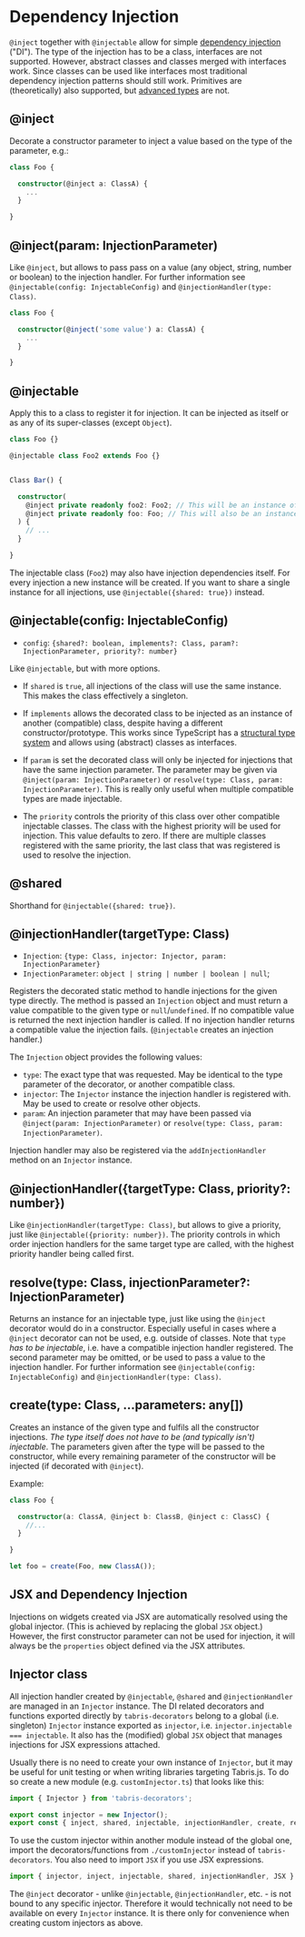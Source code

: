 # Dependency Injection

`@inject` together with `@injectable` allow for simple [dependency injection](https://en.wikipedia.org/wiki/Dependency_injection) ("DI"). The type of the injection has to be a class, interfaces are not supported. However, abstract classes and classes merged with interfaces work. Since classes can be used like interfaces most traditional dependency injection patterns should still work. Primitives are (theoretically) also supported, but [advanced types](http://www.typescriptlang.org/docs/handbook/advanced-types.html) are not.

## @inject

Decorate a constructor parameter to inject a value based on the type of the parameter, e.g.:

```ts
class Foo {

  constructor(@inject a: ClassA) {
    ...
  }

}
```

## @inject(param: InjectionParameter)

Like `@inject`, but allows to pass pass on a value (any object, string, number or boolean) to the injection handler. For further information see `@injectable(config: InjectableConfig)` and `@injectionHandler(type: Class)`.

```ts
class Foo {

  constructor(@inject('some value') a: ClassA) {
    ...
  }

}
```

## @injectable

Apply this to a class to register it for injection. It can be injected as itself or as any of its super-classes (except `Object`).

```ts
class Foo {}

@injectable class Foo2 extends Foo {}


Class Bar() {

  constructor(
    @inject private readonly foo2: Foo2; // This will be an instance of Foo2
    @inject private readonly foo: Foo; // This will also be an instance of Foo2
  ) {
    // ...
  }

}

```

The injectable class (`Foo2`) may also have injection dependencies itself. For every injection a new instance will be created. If you want to share a single instance for all injections, use `@injectable({shared: true})` instead.

## @injectable(config: InjectableConfig)

* `config`: `{shared?: boolean, implements?: Class, param?: InjectionParameter, priority?: number}`

Like `@injectable`, but with more options.

* If `shared` is `true`, all injections of the class will use the same instance. This makes the class effectively a singleton.

* If `implements` allows the decorated class to be injected as an instance of another (compatible) class, despite having a different constructor/prototype. This works since TypeScript has a [structural type system](http://www.typescriptlang.org/docs/handbook/type-compatibility.html) and allows using (abstract) classes as interfaces.

* If `param` is set the decorated class will only be injected for injections that have the same injection parameter. The parameter may be given via `@inject(param: InjectionParameter)` or `resolve(type: Class, param: InjectionParameter)`. This is really only useful when multiple compatible types are made injectable.

* The `priority` controls the priority of this class over other compatible injectable classes. The class with the highest priority will be used for injection. This value defaults to zero. If there are multiple classes registered with the same priority, the last class that was registered is used to resolve the injection.

## @shared

Shorthand for `@injectable({shared: true})`.

## @injectionHandler(targetType: Class)

* `Injection`: `{type: Class, injector: Injector, param: InjectionParameter}`
* `InjectionParameter`: `object | string | number | boolean | null`;

Registers the decorated static method to handle injections for the given type directly. The method is passed an `Injection` object and must return a value compatible to the given type or `null`/`undefined`. If no compatible value is returned the next injection handler is called. If no injection handler returns a compatible value the injection fails. (`@injectable` creates an injection handler.)

The `Injection` object provides the following values:
* `type`: The exact type that was requested. May be identical to the type parameter of the decorator, or another compatible class.
* `injector`: The `Injector` instance the injection handler is registered with. May be used to create or resolve other objects.
* `param`: An injection parameter that may have been passed via `@inject(param: InjectionParameter)` or `resolve(type: Class, param: InjectionParameter)`.

Injection handler may also be registered via the `addInjectionHandler` method on an `Injector` instance.

## @injectionHandler({targetType: Class, priority?: number})

Like `@injectionHandler(targetType: Class)`, but allows to give a priority, just like `@injectable({priority: number})`. The priority controls in which order injection handlers for the same target type are called, with the highest priority handler being called first.

## resolve(type: Class, injectionParameter?: InjectionParameter)

Returns an instance for an injectable type, just like using the `@inject` decorator would do in a constructor. Especially useful in cases where a `@inject` decorator can not be used, e.g. outside of classes. Note that `type` *has to be injectable*, i.e. have a compatible injection handler registered. The second parameter may be omitted, or be used to pass a value to the injection handler. For further information see `@injectable(config: InjectableConfig)` and `@injectionHandler(type: Class)`.

## create(type: Class, ...parameters: any[])

Creates an instance of the given type and fulfils all the constructor injections. *The type itself does not have to be (and typically isn't) injectable*. The parameters given after the type will be passed to the constructor, while every remaining parameter of the constructor will be injected (if decorated with `@inject`).

Example:

```ts
class Foo {

  constructor(a: ClassA, @inject b: ClassB, @inject c: ClassC) {
    //...
  }

}

let foo = create(Foo, new ClassA());
```

## JSX and Dependency Injection

Injections on widgets created via JSX are automatically resolved using the global injector. (This is achieved by replacing the global `JSX` object.) However, the first constructor parameter can not be used for injection, it will always be the `properties` object defined via the JSX attributes.

## Injector class

All injection handler created by `@injectable`, `@shared` and `@injectionHandler` are managed in an `Injector` instance. The DI related decorators and functions exported directly by `tabris-decorators` belong to a global (i.e. singleton) `Injector` instance exported as `injector`, i.e. `injector.injectable === injectable`. It also has the (modified) global `JSX` object that manages injections for JSX expressions attached.

Usually there is no need to create your own instance of `Injector`, but it may be useful for unit testing or when writing libraries targeting Tabris.js.  To do so create a new module (e.g. `customInjector.ts`) that looks like this:

```ts
import { Injector } from 'tabris-decorators';

export const injector = new Injector();
export const { inject, shared, injectable, injectionHandler, create, resolve, JSX } = new Injector();
```
To use the custom injector within another module instead of the global one, import the decorators/functions from `./customInjector` instead of `tabris-decorators`. You also need to import `JSX` if you use JSX expressions.

```ts
import { injector, inject, injectable, shared, injectionHandler, JSX } from './customInjector';
```

The `@inject` decorator - unlike `@injectable`, `@injectionHandler`, etc. - is not bound to any specific injector. Therefore it would technically not need to be available on every `Injector` instance. It is there only for convenience when creating custom injectors as above.

